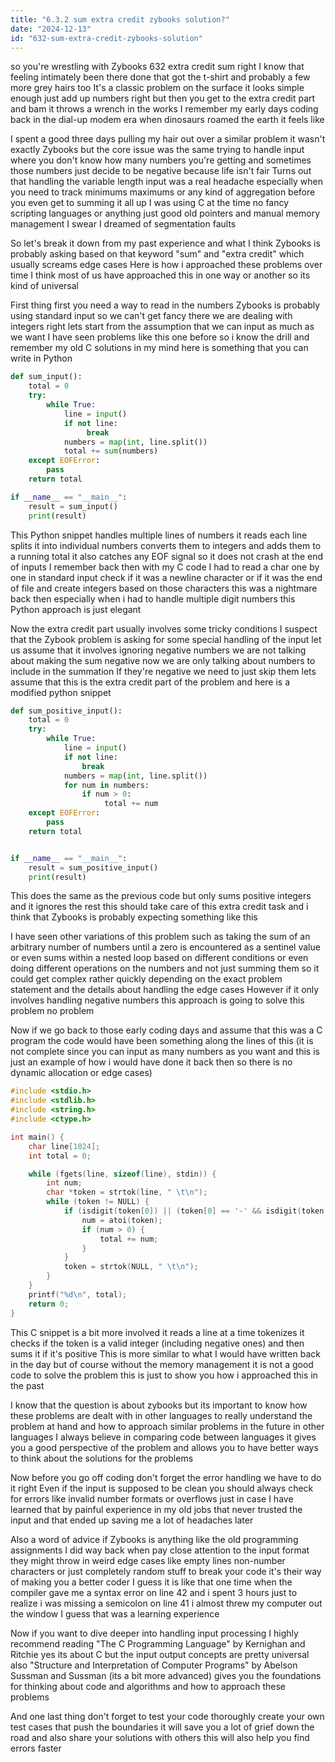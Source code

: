 ```yaml
---
title: "6.3.2 sum extra credit zybooks solution?"
date: "2024-12-13"
id: "632-sum-extra-credit-zybooks-solution"
---
```


so you're wrestling with Zybooks 632 extra credit sum right I know that feeling intimately been there done that got the t-shirt and probably a few more grey hairs too It's a classic problem on the surface it looks simple enough just add up numbers right but then you get to the extra credit part and bam it throws a wrench in the works I remember my early days coding back in the dial-up modem era when dinosaurs roamed the earth it feels like

I spent a good three days pulling my hair out over a similar problem it wasn't exactly Zybooks but the core issue was the same trying to handle input where you don't know how many numbers you're getting and sometimes those numbers just decide to be negative because life isn't fair Turns out that handling the variable length input was a real headache especially when you need to track minimums maximums or any kind of aggregation before you even get to summing it all up I was using C at the time no fancy scripting languages or anything just good old pointers and manual memory management I swear I dreamed of segmentation faults

So let's break it down from my past experience and what I think Zybooks is probably asking based on that keyword "sum" and "extra credit" which usually screams edge cases Here is how i approached these problems over time I think most of us have approached this in one way or another so its kind of universal

First thing first you need a way to read in the numbers Zybooks is probably using standard input so we can't get fancy there we are dealing with integers right lets start from the assumption that we can input as much as we want I have seen problems like this one before so i know the drill and remember my old C solutions in my mind here is something that you can write in Python

```python
def sum_input():
    total = 0
    try:
        while True:
            line = input()
            if not line:
                 break
            numbers = map(int, line.split())
            total += sum(numbers)
    except EOFError:
        pass
    return total

if __name__ == "__main__":
    result = sum_input()
    print(result)

```

This Python snippet handles multiple lines of numbers it reads each line splits it into individual numbers converts them to integers and adds them to a running total it also catches any EOF signal so it does not crash at the end of inputs I remember back then with my C code I had to read a char one by one in standard input check if it was a newline character or if it was the end of file and create integers based on those characters this was a nightmare back then especially when i had to handle multiple digit numbers this Python approach is just elegant

Now the extra credit part usually involves some tricky conditions I suspect that the Zybook problem is asking for some special handling of the input let us assume that it involves ignoring negative numbers we are not talking about making the sum negative now we are only talking about numbers to include in the summation If they're negative we need to just skip them lets assume that this is the extra credit part of the problem and here is a modified python snippet

```python
def sum_positive_input():
    total = 0
    try:
        while True:
            line = input()
            if not line:
                break
            numbers = map(int, line.split())
            for num in numbers:
                if num > 0:
                     total += num
    except EOFError:
        pass
    return total


if __name__ == "__main__":
    result = sum_positive_input()
    print(result)

```

This does the same as the previous code but only sums positive integers and it ignores the rest this should take care of this extra credit task and i think that Zybooks is probably expecting something like this

I have seen other variations of this problem such as taking the sum of an arbitrary number of numbers until a zero is encountered as a sentinel value or even sums within a nested loop based on different conditions or even doing different operations on the numbers and not just summing them so it could get complex rather quickly depending on the exact problem statement and the details about handling the edge cases However if it only involves handling negative numbers this approach is going to solve this problem no problem

Now if we go back to those early coding days and assume that this was a C program the code would have been something along the lines of this (it is not complete since you can input as many numbers as you want and this is just an example of how i would have done it back then so there is no dynamic allocation or edge cases)

```c
#include <stdio.h>
#include <stdlib.h>
#include <string.h>
#include <ctype.h>

int main() {
    char line[1024];
    int total = 0;

    while (fgets(line, sizeof(line), stdin)) {
        int num;
        char *token = strtok(line, " \t\n");
        while (token != NULL) {
            if (isdigit(token[0]) || (token[0] == '-' && isdigit(token[1]))) {
                num = atoi(token);
                if (num > 0) {
                    total += num;
                }
            }
            token = strtok(NULL, " \t\n");
        }
    }
    printf("%d\n", total);
    return 0;
}
```
This C snippet is a bit more involved it reads a line at a time tokenizes it checks if the token is a valid integer (including negative ones) and then sums it if it's positive This is more similar to what I would have written back in the day but of course without the memory management it is not a good code to solve the problem this is just to show you how i approached this in the past

I know that the question is about zybooks but its important to know how these problems are dealt with in other languages to really understand the problem at hand and how to approach similar problems in the future in other languages I always believe in comparing code between languages it gives you a good perspective of the problem and allows you to have better ways to think about the solutions for the problems

Now before you go off coding don't forget the error handling we have to do it right Even if the input is supposed to be clean you should always check for errors like invalid number formats or overflows just in case I have learned that by painful experience in my old jobs that never trusted the input and that ended up saving me a lot of headaches later

Also a word of advice if Zybooks is anything like the old programming assignments I did way back when pay close attention to the input format they might throw in weird edge cases like empty lines non-number characters or just completely random stuff to break your code it's their way of making you a better coder I guess it is like that one time when the compiler gave me a syntax error on line 42 and i spent 3 hours just to realize i was missing a semicolon on line 41 i almost threw my computer out the window I guess that was a learning experience

Now if you want to dive deeper into handling input processing I highly recommend reading "The C Programming Language" by Kernighan and Ritchie yes its about C but the input output concepts are pretty universal also "Structure and Interpretation of Computer Programs" by Abelson Sussman and Sussman (its a bit more advanced) gives you the foundations for thinking about code and algorithms and how to approach these problems

And one last thing don't forget to test your code thoroughly create your own test cases that push the boundaries it will save you a lot of grief down the road and also share your solutions with others this will also help you find errors faster
